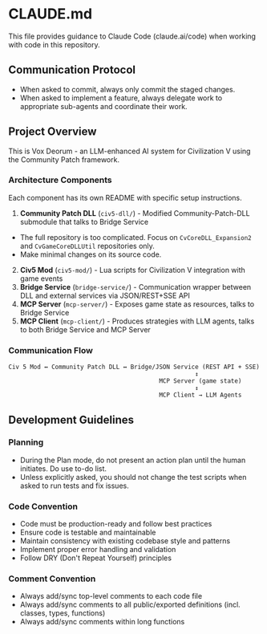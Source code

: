 # CLAUDE.md

This file provides guidance to Claude Code (claude.ai/code) when working with code in this repository.

## Communication Protocol
- When asked to commit, always only commit the staged changes.
- When asked to implement a feature, always delegate work to appropriate sub-agents and coordinate their work. 

## Project Overview
This is Vox Deorum - an LLM-enhanced AI system for Civilization V using the Community Patch framework.

### Architecture Components
Each component has its own README with specific setup instructions.

1. **Community Patch DLL** (`civ5-dll/`) - Modified Community-Patch-DLL submodule that talks to Bridge Service
- The full repository is too complicated. Focus on `CvCoreDLL_Expansion2` and `CvGameCoreDLLUtil` repositories only.
- Make minimal changes on its source code.
2. **Civ5 Mod** (`civ5-mod/`) - Lua scripts for Civilization V integration with game events
3. **Bridge Service** (`bridge-service/`) - Communication wrapper between DLL and external services via JSON/REST+SSE API
4. **MCP Server** (`mcp-server/`) - Exposes game state as resources, talks to Bridge Service
5. **MCP Client** (`mcp-client/`) - Produces strategies with LLM agents, talks to both Bridge Service and MCP Server

### Communication Flow
```
Civ 5 Mod ↔ Community Patch DLL ↔ Bridge/JSON Service (REST API + SSE)
                                                    ↕
                                          MCP Server (game state)
                                                    ↕  
                                          MCP Client → LLM Agents
```

## Development Guidelines
### Planning
- During the Plan mode, do not present an action plan until the human initiates. Do use to-do list.
- Unless explicitly asked, you should not change the test scripts when asked to run tests and fix issues.

### Code Convention
- Code must be production-ready and follow best practices
- Ensure code is testable and maintainable
- Maintain consistency with existing codebase style and patterns
- Implement proper error handling and validation
- Follow DRY (Don't Repeat Yourself) principles

### Comment Convention
- Always add/sync top-level comments to each code file
- Always add/sync comments to all public/exported definitions (incl. classes, types, functions)
- Always add/sync comments within long functions
